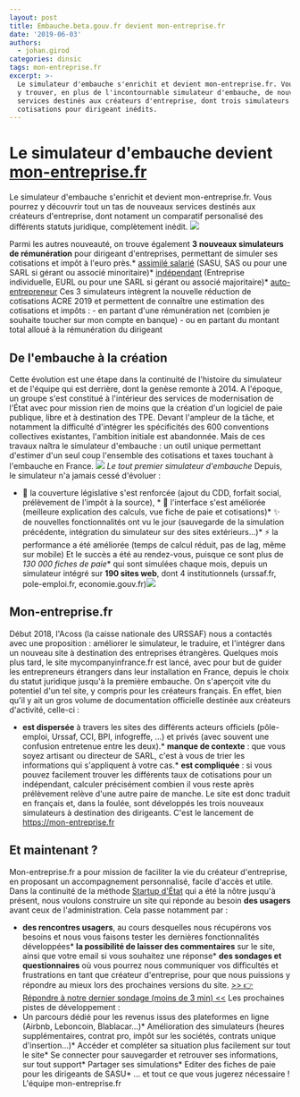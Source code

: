 ```yaml
---
layout: post
title: Embauche.beta.gouv.fr devient mon-entreprise.fr
date: '2019-06-03'
authors:
  - johan.girod
categories: dinsic
tags: mon-entreprise.fr
excerpt: >-
  Le simulateur d'embauche s'enrichit et devient mon-entreprise.fr. Vous pourrez
  y trouver, en plus de l'incontournable simulateur d'embauche, de nouveaux
  services destinés aux créateurs d'entreprise, dont trois simulateurs de
  cotisations pour dirigeant inédits.
---
```

# Le simulateur d'embauche devient [mon-entreprise.fr](https://mon-entreprise.fr)
Le simulateur d'embauche s'enrichit et devient mon-entreprise.fr. Vous pourrez y découvrir tout un tas de nouveaux services destinés aux créateurs d'entreprise, dont notament un comparatif personalisé des différents statuts juridique, complètement inédit.
![](https://pad.etalab.studio/uploads/upload_bea11a3c4b0fd30d57d6e68ffccb22a5.png)


Parmi les autres nouveauté, on trouve également **3 nouveaux simulateurs de rémunération** pour dirigeant d'entreprises, permettant de simuler ses cotisations et impôt à l'euro près.* [assimilé salarié](https://mon-entreprise.fr/sécurité-sociale/assimilé-salarié) (SASU, SAS ou pour une SARL si gérant ou associé minoritaire)* [indépendant](https://mon-entreprise.fr/sécurité-sociale/indépendant) (Entreprise individuelle, EURL ou pour une SARL si gérant ou associé majoritaire)* [auto-entrepreneur](https://mon-entreprise.fr/sécurité-sociale/auto-entrepreneur)
Ces 3 simulateurs intègrent la nouvelle réduction de cotisations ACRE 2019 et permettent de connaître une estimation des cotisations et impôts :    - en partant d'une rémunération net (combien je souhaite toucher sur mon compte en banque)    - ou en partant du montant total alloué à la rémunération du dirigeant 
## De l'embauche à la création
Cette évolution est une étape dans la continuité de l'histoire du simulateur et de l'équipe qui est derrière, dont la genèse remonte à 2014. A l'époque, un groupe s'est constitué à l'intérieur des services de modernisation de l'État avec pour mission rien de moins que la création d'un logiciel de paie publique, libre et à destination des TPE. 
Devant l'ampleur de la tâche, et notamment la difficulté d'intégrer les spécificités des 600 conventions collectives existantes, l'ambition initiale est abandonnée. Mais de ces travaux naîtra le simulateur d'embauche : un outil unique permettant d'estimer d'un seul coup l'ensemble des cotisations et taxes touchant à l'embauche en France. 
![](https://pad.etalab.studio/uploads/upload_65351589b4da2021017557cb09259113.png)
   _Le tout premier simulateur d'embauche_
Depuis, le simulateur n'a jamais cessé d'évoluer :
* 📖 la couverture législative s'est renforcée (ajout du CDD, forfait social, prélèvement de l'impôt à la source), * 🎨 l'interface s'est améliorée (meilleure explication des calculs, vue fiche de paie et cotisations)* ✨ de nouvelles fonctionnalités ont vu le jour (sauvegarde de la simulation précédente, intégration du simulateur sur des sites extérieurs...)* ⚡ la performance a été améliorée (temps de calcul réduit, pas de lag, même sur mobile) 
Et le succès a été au rendez-vous, puisque ce sont plus de **130 000* fiches de paie** qui sont simulées chaque mois, depuis un simulateur intégré sur **190 sites web**, dont 4 institutionnels (urssaf.fr, pole-emploi.fr, economie.gouv.fr)![](https://pad.etalab.studio/uploads/upload_2ed328f200936165eeb6cb5236f60e08.png)
## Mon-entreprise.fr
Début 2018, l'Acoss (la caisse nationale des URSSAF) nous a contactés avec une proposition : améliorer le simulateur, le traduire, et l'intégrer dans un nouveau site à destination des entreprises étrangères. Quelques mois plus tard, le site mycompanyinfrance.fr est lancé, avec pour but de guider les entrepreneurs étrangers dans leur installation en France, depuis le choix du statut juridique jusqu'à la première embauche.
On s'aperçoit vite du potentiel d'un tel site, y compris pour les créateurs français. En effet, bien qu'il y ait un gros volume de documentation officielle destinée aux créateurs d'activité, celle-ci :
* **est dispersée** à travers les sites des différents acteurs officiels (pôle-emploi, Urssaf, CCI, BPI, infogreffe, ...) et privés (avec souvent une confusion entretenue entre les deux).* **manque de contexte** : que vous soyez artisant ou directeur de SARL, c'est à vous de trier les informations qui s'appliquent à votre cas.* **est compliquée** : si vous pouvez facilement trouver les différents taux de cotisations pour un indépendant, calculer précisément combien il vous reste après prélèvement relève d'une autre paire de manche.
Le site est donc traduit en français et, dans la foulée, sont développés les trois nouveaux simulateurs à destination des dirigeants. C'est le lancement de https://mon-entreprise.fr
## Et maintenant ?
Mon-entreprise.fr a pour mission de faciliter la vie du créateur d'entreprise, en proposant un accompagnement personnalisé, facile d'accès et utile. Dans la continuité de la méthode [Startup d'État](https://beta.gouv.fr/) qui a été la nôtre jusqu'à présent, nous voulons construire un site qui réponde au besoin **des usagers** avant ceux de l'administration. Cela passe notamment par :
* **des rencontres usagers**, au cours desquelles nous récupérons vos besoins et nous vous faisons tester les dernières fonctionnalités développées* **la possibilité de laisser des commentaires** sur le site, ainsi que votre email si vous souhaitez une réponse* **des sondages et questionnaires** où vous pourrez nous communiquer vos difficultés et frustrations en tant que créateur d'entreprise, pour que nous puissions y répondre au mieux lors des prochaines versions du site.
 [\>> 👉 Répondre à notre dernier sondage (moins de 3 min) <<](https://startupdetat.typeform.com/to/TSqq99)
Les prochaines pistes de développement : 
* Un parcours dédié pour les revenus issus des plateformes en ligne (Airbnb, Leboncoin, Blablacar...)* Amélioration des simulateurs (heures supplémentaires, contrat pro, impôt sur les sociétés, contrats unique d'insertion...)* Accéder et compléter sa situation plus facilement sur tout le site* Se connecter pour sauvegarder et retrouver ses informations, sur tout support* Partager ses simulations* Editer des fiches de paie pour les dirigeants de SASU* ... et tout ce que vous jugerez nécessaire !
L'équipe mon-entreprise.fr

